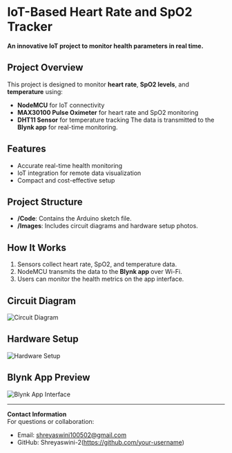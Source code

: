 # IoT-Based Heart Rate and SpO2 Tracker 
**An innovative IoT project to monitor health parameters in real time.** 

## Project Overview 
This project is designed to monitor **heart rate**, **SpO2 levels**, and **temperature** using: 
- **NodeMCU** for IoT connectivity
- **MAX30100 Pulse Oximeter** for heart rate and SpO2 monitoring
- **DHT11 Sensor** for temperature tracking
The data is transmitted to the **Blynk app** for real-time monitoring.
    
## Features 
- Accurate real-time health monitoring
- IoT integration for remote data visualization
- Compact and cost-effective setup

## Project Structure
- **/Code**: Contains the Arduino sketch file.
- **/Images**: Includes circuit diagrams and hardware setup photos.

## How It Works
1. Sensors collect heart rate, SpO2, and temperature data.
2. NodeMCU transmits the data to the **Blynk app** over Wi-Fi.
3. Users can monitor the health metrics on the app interface.

## Circuit Diagram
![Circuit Diagram](link-to-circuit-diagram)

## Hardware Setup
![Hardware Setup](link-to-hardware-photo)

## Blynk App Preview
![Blynk App Interface](link-to-blynk-preview)

---

**Contact Information**  
For questions or collaboration:  
- Email: shreyaswini100502@gmail.com  
- GitHub: Shreyaswini-2(https://github.com/your-username)

